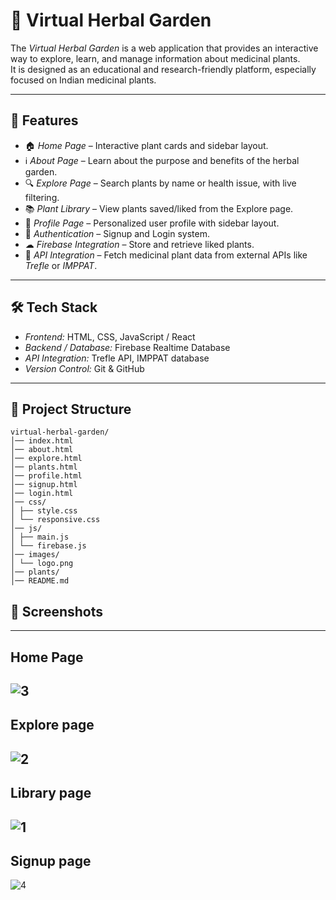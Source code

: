 # 🌿 Virtual Herbal Garden

The *Virtual Herbal Garden* is a web application that provides an interactive way to explore, learn, and manage information about medicinal plants.  
It is designed as an educational and research-friendly platform, especially focused on Indian medicinal plants.

---

## 🚀 Features
- 🏠 *Home Page* – Interactive plant cards and sidebar layout.
- ℹ *About Page* – Learn about the purpose and benefits of the herbal garden.
- 🔍 *Explore Page* – Search plants by name or health issue, with live filtering.
- 📚 *Plant Library* – View plants saved/liked from the Explore page.
- 👤 *Profile Page* – Personalized user profile with sidebar layout.
- 🔑 *Authentication* – Signup and Login system.
- ☁ *Firebase Integration* – Store and retrieve liked plants.
- 🌱 *API Integration* – Fetch medicinal plant data from external APIs like *Trefle* or *IMPPAT*.

---

## 🛠 Tech Stack
- *Frontend:* HTML, CSS, JavaScript / React  
- *Backend / Database:* Firebase Realtime Database  
- *API Integration:* Trefle API, IMPPAT database  
- *Version Control:* Git & GitHub  

---

## 📂 Project Structure
```
virtual-herbal-garden/
│── index.html
│── about.html
│── explore.html
│── plants.html
│── profile.html
│── signup.html
│── login.html
│── css/
│ ├── style.css
│ └── responsive.css
│── js/
│ ├── main.js
│ └── firebase.js
│── images/
│ └── logo.png
│── plants/
│── README.md
```
## 📸 Screenshots
---
## Home Page
![3](https://github.com/user-attachments/assets/d7e481a6-8dda-4dbb-81bc-2a1761ad59e6)
---
## Explore page
![2](https://github.com/user-attachments/assets/03e24723-72dc-4268-8435-6106c7bbb89c)
---
## Library page
![1](https://github.com/user-attachments/assets/2c0c82cb-4145-4613-b561-92c7e20f7005)
---
## Signup page
![4](https://github.com/user-attachments/assets/58c724b2-9edb-4d66-b93f-ad041dfebbfa)



